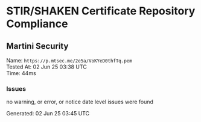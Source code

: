 # STIR/SHAKEN Certificate Repository Compliance

## Martini Security

Name: `https://p.mtsec.me/2e5a/VoKYeD0thfTq.pem`\
Tested At: 02 Jun 25 03:38 UTC\
Time: 44ms

### Issues

no warning, or error, or notice date level issues were found

Generated: 02 Jun 25 03:45 UTC